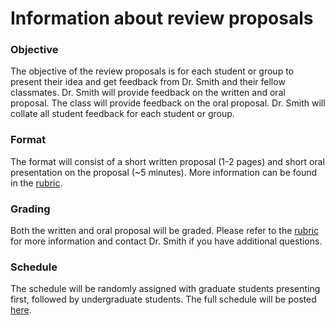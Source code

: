 # Information about review proposals

### Objective
The objective of the review proposals is for each student or group to present their
idea and get feedback from Dr. Smith and their fellow classmates. Dr. Smith will provide
feedback on the written and oral proposal. The class will provide feedback on the
oral proposal. Dr. Smith will collate all student feedback for each student or group.

### Format
The format will consist of a short written proposal (1-2 pages) and short oral presentation
on the proposal (~5 minutes). More information can be found in the [rubric](../rubrics/review_proposal_rubric.md).

### Grading
Both the written and oral proposal will be graded. Please refer to the 
[rubric](../Rubrics/review_proposal_rubric.md) for more information and contact Dr. Smith
if you have additional questions.

### Schedule
The schedule will be randomly assigned with graduate students presenting first,
followed by undergraduate students. The full schedule will be posted [here](review_proposal_schedule.md).